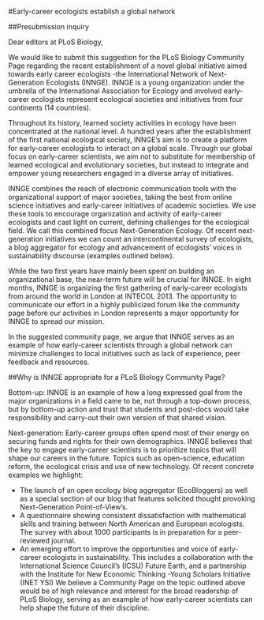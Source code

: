 #Early-career ecologists establish a global network

##Presubmission inquiry 

Dear editors at PLoS Biology, 

We would like to submit this suggestion for the PLoS Biology Community Page regarding the recent establishment of a novel global initiative aimed towards early career ecologists -the International Network of Next-Generation Ecologists (INNGE). INNGE is a young organization under the umbrella of the International Association for Ecology and involved early-career ecologists represent ecological societies and initiatives from four continents (14 countries). 

Throughout its history, learned society activities in ecology have been concentrated at the national level. A hundred years after the establishment of the first national ecological society, INNGE’s aim is to create a platform for early-career ecologists to interact on a global scale. Through our global focus on early-career scientists, we aim not to substitute for membership of learned ecological and evolutionary societies, but instead to integrate and empower young researchers engaged in a diverse array of initiatives. 

INNGE combines the reach of electronic communication tools with the organizational support of major societies, taking the best from online science initiatives and early-career initiatives of academic societies. We use these tools to encourage organization and activity of early-career ecologists and cast light on current, defining challenges for the ecological field. We call this combined focus Next-Generation Ecology. Of recent next-generation initiatives we can count an intercontinental survey of ecologists, a blog aggregator for ecology and advancement of ecologists’ voices in sustainability discourse (examples outlined below). 

While the two first years have mainly been spent on building an organizational base, the near-term future will be crucial for INNGE. In eight months, INNGE is organizing the first gathering of early-career ecologists from around the world in London at INTECOL 2013. The opportunity to communicate our effort in a highly publicized forum like the community page before our activities in London represents a major opportunity for INNGE to spread our mission. 

In the suggested community page, we argue that INNGE serves as an example of how early-career scientists through a global network can minimize challenges to local initiatives such as lack of experience, peer feedback and resources. 

##Why is INNGE appropriate for a PLoS Biology Community Page? 

Bottom-up: INNGE is an example of how a long expressed goal from the major organizations in a field came to be, not through a top-down process, but by bottom-up action and trust that students and post-docs would take responsibility and carry-out their own version of that shared vision. 

Next-generation: Early-career groups often spend most of their energy on securing funds and rights for their own demographics. INNGE believes that the key to engage early-career scientists is to prioritize topics that will shape our careers in the future. Topics such as open-science, education reform, the ecological crisis and use of new technology. Of recent concrete examples we highlight: 

- The launch of an open ecology blog aggregator (EcoBloggers) as well as a special section of our blog that features solicited thought provoking Next-Generation Point-of-View’s. 
- A questionnaire showing consistent dissatisfaction with mathematical skills and training between North American and European ecologists. The survey with about 1000 participants is in preparation for a peer-reviewed journal. 
- An emerging effort to improve the opportunities and voice of early-career ecologists in sustainability. This includes a collaboration with the International Science Council’s (ICSU) Future Earth, and a partnership with the Institute for New Economic Thinking -Young Scholars Initiative (INET YSI) 
We believe a Community Page on the topic outlined above would be of high relevance and interest for the broad readership of PLoS Biology, serving as an example of how early-career scientists can help shape the future of their discipline. 